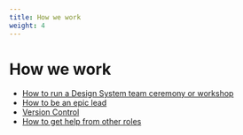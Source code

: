 ```yaml
---
title: How we work
weight: 4
---
```


# How we work

- [How to run a Design System team ceremony or workshop](./how-to-run-a-design-system-team-ceremony-or-workshop/)
- [How to be an epic lead](./how-to-be-an-epic-lead/)
- [Version Control](./version-control/)
- [How to get help from other roles](./get-help-from-other-roles/)
  
